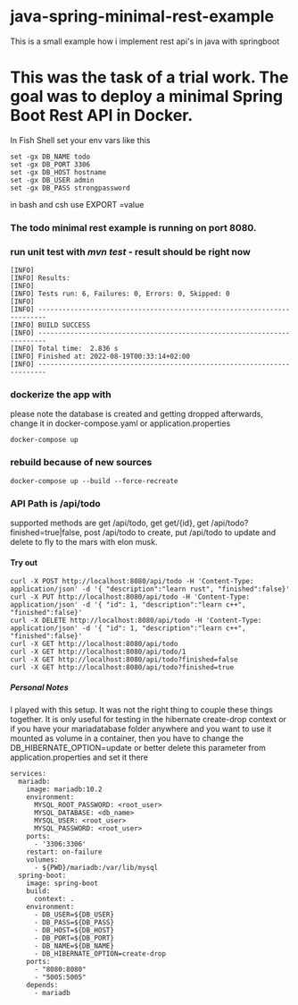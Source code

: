 # java-spring-minimal-rest-example
This is a small example how i implement rest api's in java with springboot

# This was the task of a trial work. The goal was to deploy a minimal Spring Boot Rest API in Docker. 

In Fish Shell set your env vars like this
```
set -gx DB_NAME todo
set -gx DB_PORT 3306
set -gx DB_HOST hostname
set -gx DB_USER admin
set -gx DB_PASS strongpassword
```
in bash and csh use EXPORT <varname>=value

### The todo minimal rest example is running on port 8080.

### run unit test with *mvn test* - result should be right now
```
[INFO] 
[INFO] Results:
[INFO] 
[INFO] Tests run: 6, Failures: 0, Errors: 0, Skipped: 0
[INFO] 
[INFO] ------------------------------------------------------------------------
[INFO] BUILD SUCCESS
[INFO] ------------------------------------------------------------------------
[INFO] Total time:  2.836 s
[INFO] Finished at: 2022-08-19T00:33:14+02:00
[INFO] ------------------------------------------------------------------------
```

### dockerize the app with
please note the database is created and getting dropped afterwards, change it in docker-compose.yaml or 
application.properties
```
docker-compose up 
```

### rebuild because of new sources
```
docker-compose up --build --force-recreate
```

### API Path is /api/todo
supported methods are get /api/todo, get get/{id}, get /api/todo?finished=true|false,  post /api/todo to create, put /api/todo to update and delete to fly to the mars with elon musk.  

#### Try out

``` 
curl -X POST http://localhost:8080/api/todo -H 'Content-Type: application/json' -d '{ "description":"learn rust", "finished":false}'
curl -X PUT http://localhost:8080/api/todo -H 'Content-Type: application/json' -d '{ "id": 1, "description":"learn c++", "finished":false}'
curl -X DELETE http://localhost:8080/api/todo -H 'Content-Type: application/json' -d '{ "id": 1, "description":"learn c++", "finished":false}'
curl -X GET http://localhost:8080/api/todo 
curl -X GET http://localhost:8080/api/todo/1
curl -X GET http://localhost:8080/api/todo?finished=false
curl -X GET http://localhost:8080/api/todo?finished=true
```




##### Personal Notes
I played with this setup. It was not the right thing to couple these things together. It is only useful for
testing in the hibernate create-drop context or if you have your mariadatabase folder anywhere and you want to 
use it mounted as volume in a container, then you have to change the DB_HIBERNATE_OPTION=update or better delete this
parameter from application.properties and set it there
```
services:
  mariadb:
    image: mariadb:10.2
    environment:
      MYSQL_ROOT_PASSWORD: <root_user>
      MYSQL_DATABASE: <db_name>
      MYSQL_USER: <root_user>
      MYSQL_PASSWORD: <root_user>
    ports:
      - '3306:3306'
    restart: on-failure
    volumes:
      - ${PWD}/mariadb:/var/lib/mysql
  spring-boot:
    image: spring-boot
    build:
      context: .
    environment:
      - DB_USER=${DB_USER}
      - DB_PASS=${DB_PASS}
      - DB_HOST=${DB_HOST}
      - DB_PORT=${DB_PORT}
      - DB_NAME=${DB_NAME}
      - DB_HIBERNATE_OPTION=create-drop
    ports:
      - "8080:8080"
      - "5005:5005"
    depends:
      - mariadb   
```